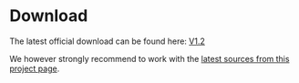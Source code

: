 # Download #

The latest official download can be found here:
[V1.2](http://bilsen.com/windowsribbon/WindowsRibbonForDelphi1.2.zip)

We however strongly recommend to work with the [latest sources from this project page](https://code.google.com/p/delphi-ribbon-framework/source/checkout).